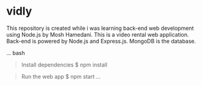 # vidly
This repository is created while i was learning back-end web development using Node.js by Mosh Hamedani.
This is a video rental web application.
Back-end is powered by Node.js and Express.js.
MongoDB is the database.


  ... bash
  > Install dependencies
  $ npm install
  
  > Run the web app
  $ npm start
  ...
